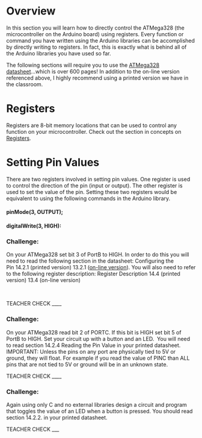 # Overview

In this section you will learn how to directly control the ATMega328 (the microcontroller on the Arduino board) using registers. Every function or command you have written using the Arduino libraries can be accomplished by directly writing to registers. In fact, this is exactly what is behind all of the Arduino libraries you have used so far.

The following sections will require you to use the [ATMega328 datasheet](https://www.google.com/url?q=http://ww1.microchip.com/downloads/en/DeviceDoc/Atmel-7810-Automotive-Microcontrollers-ATmega328P_Datasheet.pdf&sa=D&ust=1587613174384000)...which is over 600 pages\! In addition to the on-line version referenced above, I highly recommend using a printed version we have in the classroom.

# Registers

Registers are 8-bit memory locations that can be used to control any function on your microcontroller. Check out the section in concepts on [Registers](https://www.google.com/url?q=https://docs.google.com/document/d/1BmZbXzxnD2j17QToSZ9jeZmnP7burwfksfQq2v4zu-Y/edit%23heading%3Dh.f13ytdd3fjv&sa=D&ust=1587613174385000).

# Setting Pin Values

There are two registers involved in setting pin values. One register is used to control the direction of the pin (input or output). The other register is used to set the value of the pin. Setting these two registers would be equivalent to using the following commands in the Arduino library.

#### pinMode(3, OUTPUT);

#### digitalWrite(3, HIGH):

### Challenge:

On your ATMega328 set bit 3 of PortB to HIGH. In order to do this you will need to read the following section in the datasheet: Configuring the Pin 14.2.1 (printed version) 13.2.1 ([on-line version](https://www.google.com/url?q=http://ww1.microchip.com/downloads/en/DeviceDoc/Atmel-7810-Automotive-Microcontrollers-ATmega328P_Datasheet.pdf&sa=D&ust=1587613174386000)). You will also need to refer to the following register description: Register Description 14.4 (printed version) 13.4 (on-line version)

        

TEACHER CHECK \_\_\_\_

### Challenge:

On your ATMega328 read bit 2 of PORTC. If this bit is HIGH set bit 5 of PortB to HIGH. Set your circuit up with a button and an LED.  You will need to read section 14.2.4 Reading the Pin Value in your printed datasheet. IMPORTANT: Unless the pins on any port are physically tied to 5V or ground, they will float. For example if you read the value of PINC than ALL pins that are not tied to 5V or ground will be in an unknown state.

TEACHER CHECK \_\_\_\_

### Challenge:

Again using only C and no external libraries design a circuit and program that toggles the value of an LED when a button is pressed. You should read section 14.2.2. in your printed datasheet.

TEACHER CHECK \_\_\_
